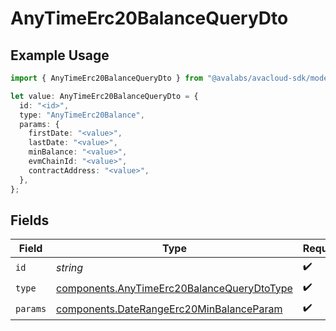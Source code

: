 # AnyTimeErc20BalanceQueryDto

## Example Usage

```typescript
import { AnyTimeErc20BalanceQueryDto } from "@avalabs/avacloud-sdk/models/components";

let value: AnyTimeErc20BalanceQueryDto = {
  id: "<id>",
  type: "AnyTimeErc20Balance",
  params: {
    firstDate: "<value>",
    lastDate: "<value>",
    minBalance: "<value>",
    evmChainId: "<value>",
    contractAddress: "<value>",
  },
};
```

## Fields

| Field                                                                                                    | Type                                                                                                     | Required                                                                                                 | Description                                                                                              |
| -------------------------------------------------------------------------------------------------------- | -------------------------------------------------------------------------------------------------------- | -------------------------------------------------------------------------------------------------------- | -------------------------------------------------------------------------------------------------------- |
| `id`                                                                                                     | *string*                                                                                                 | :heavy_check_mark:                                                                                       | N/A                                                                                                      |
| `type`                                                                                                   | [components.AnyTimeErc20BalanceQueryDtoType](../../models/components/anytimeerc20balancequerydtotype.md) | :heavy_check_mark:                                                                                       | N/A                                                                                                      |
| `params`                                                                                                 | [components.DateRangeErc20MinBalanceParam](../../models/components/daterangeerc20minbalanceparam.md)     | :heavy_check_mark:                                                                                       | N/A                                                                                                      |